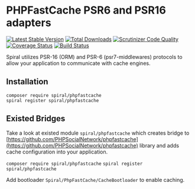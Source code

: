 # PHPFastCache PSR6 and PSR16 adapters
[![Latest Stable Version](https://poser.pugx.org/spiral/phpfastcache/v/stable)](https://packagist.org/packages/spiral/phpfastcache)
[![Total Downloads](https://poser.pugx.org/spiral/phpfastcache/downloads)](https://packagist.org/packages/spiral/phpfastcache)
[![Scrutinizer Code Quality](https://scrutinizer-ci.com/g/spiral-modules/phpfastcache/badges/quality-score.png)](https://scrutinizer-ci.com/g/spiral-modules/phpfastcache/)
[![Coverage Status](https://coveralls.io/repos/github/spiral-modules/phpfastcache/badge.svg)](https://coveralls.io/github/spiral-modules/phpfastcache)
[![Build Status](https://travis-ci.org/spiral-modules/phpfastcache.svg?branch=master)](https://travis-ci.org/spiral-modules/phpfastcache)

Spiral utilizes PSR-16 (ORM) and PSR-6 (psr7-middlewares) protocols to allow your application to communicate with cache engines.

## Installation
```
composer require spiral/phpfastcache
spiral register spiral/phpfastcache
```

## Existed Bridges
Take a look at existed module `spiral/phpfastcache` which creates bridge to [https://github.com/PHPSocialNetwork/phpfastcache](https://github.com/PHPSocialNetwork/phpfastcache) library and adds cache configuration into your application.

`composer require spiral/phpfastcache`
`spiral register spiral/phpfastcache`

Add bootloader `Spiral/PhpFastCache/CacheBootloader` to enable caching.
